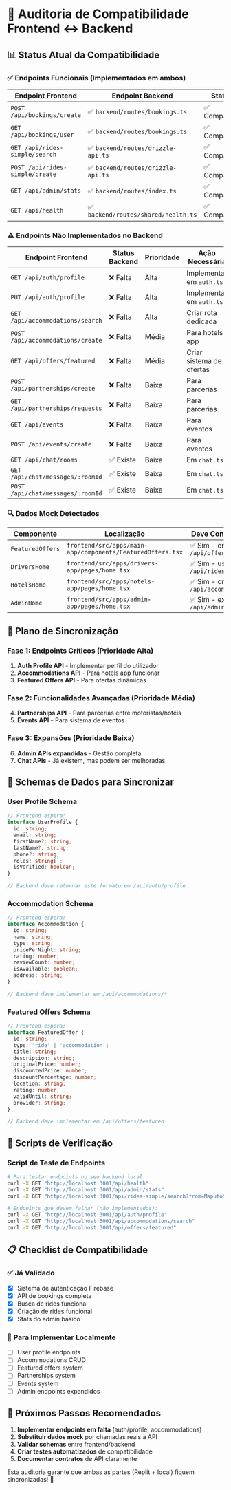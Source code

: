 # 🔄 Auditoria de Compatibilidade Frontend ↔ Backend

## 📊 Status Atual da Compatibilidade

### ✅ **Endpoints Funcionais (Implementados em ambos)**

| Endpoint Frontend | Endpoint Backend | Status | Notas |
|-------------------|------------------|--------|-------|
| `POST /api/bookings/create` | ✅ `backend/routes/bookings.ts` | ✅ Compatível | Schema validado |
| `GET /api/bookings/user` | ✅ `backend/routes/bookings.ts` | ✅ Compatível | Autenticação OK |
| `GET /api/rides-simple/search` | ✅ `backend/routes/drizzle-api.ts` | ✅ Compatível | Query params OK |
| `POST /api/rides-simple/create` | ✅ `backend/routes/drizzle-api.ts` | ✅ Compatível | Schema validado |
| `GET /api/admin/stats` | ✅ `backend/routes/index.ts` | ✅ Compatível | Dados mock OK |
| `GET /api/health` | ✅ `backend/routes/shared/health.ts` | ✅ Compatível | Sistema OK |

### ⚠️ **Endpoints Não Implementados no Backend**

| Endpoint Frontend | Status Backend | Prioridade | Ação Necessária |
|-------------------|----------------|------------|-----------------|
| `GET /api/auth/profile` | ❌ Falta | Alta | Implementar em `auth.ts` |
| `PUT /api/auth/profile` | ❌ Falta | Alta | Implementar em `auth.ts` |
| `GET /api/accommodations/search` | ❌ Falta | Alta | Criar rota dedicada |
| `POST /api/accommodations/create` | ❌ Falta | Média | Para hotels app |
| `GET /api/offers/featured` | ❌ Falta | Média | Criar sistema de ofertas |
| `POST /api/partnerships/create` | ❌ Falta | Baixa | Para parcerias |
| `GET /api/partnerships/requests` | ❌ Falta | Baixa | Para parcerias |
| `GET /api/events` | ❌ Falta | Baixa | Para eventos |
| `POST /api/events/create` | ❌ Falta | Baixa | Para eventos |
| `GET /api/chat/rooms` | ✅ Existe | Baixa | Em `chat.ts` |
| `GET /api/chat/messages/:roomId` | ✅ Existe | Baixa | Em `chat.ts` |
| `POST /api/chat/messages/:roomId` | ✅ Existe | Baixa | Em `chat.ts` |

### 🔍 **Dados Mock Detectados**

| Componente | Localização | Deve Conectar API? |
|------------|-------------|-------------------|
| `FeaturedOffers` | `frontend/src/apps/main-app/components/FeaturedOffers.tsx` | ✅ Sim - criar `/api/offers/featured` |
| `DriversHome` | `frontend/src/apps/drivers-app/pages/home.tsx` | ✅ Sim - usar `/api/rides-simple` |
| `HotelsHome` | `frontend/src/apps/hotels-app/pages/home.tsx` | ✅ Sim - criar `/api/accommodations` |
| `AdminHome` | `frontend/src/apps/admin-app/pages/home.tsx` | ✅ Sim - expandir `/api/admin/*` |

## 🚀 **Plano de Sincronização**

### **Fase 1: Endpoints Críticos (Prioridade Alta)**
1. **Auth Profile API** - Implementar perfil do utilizador
2. **Accommodations API** - Para hotels app funcionar
3. **Featured Offers API** - Para ofertas dinâmicas

### **Fase 2: Funcionalidades Avançadas (Prioridade Média)**
4. **Partnerships API** - Para parcerias entre motoristas/hotéis
5. **Events API** - Para sistema de eventos

### **Fase 3: Expansões (Prioridade Baixa)**
6. **Admin APIs expandidas** - Gestão completa
7. **Chat APIs** - Já existem, mas podem ser melhoradas

## 📝 **Schemas de Dados para Sincronizar**

### **User Profile Schema**
```typescript
// Frontend espera:
interface UserProfile {
  id: string;
  email: string;
  firstName?: string;
  lastName?: string;
  phone?: string;
  roles: string[];
  isVerified: boolean;
}

// Backend deve retornar este formato em /api/auth/profile
```

### **Accommodation Schema**
```typescript
// Frontend espera:
interface Accommodation {
  id: string;
  name: string;
  type: string;
  pricePerNight: string;
  rating: number;
  reviewCount: number;
  isAvailable: boolean;
  address: string;
}

// Backend deve implementar em /api/accommodations/*
```

### **Featured Offers Schema**
```typescript
// Frontend espera:
interface FeaturedOffer {
  id: string;
  type: 'ride' | 'accommodation';
  title: string;
  description: string;
  originalPrice: number;
  discountedPrice: number;
  discountPercentage: number;
  location: string;
  rating: number;
  validUntil: string;
  provider: string;
}

// Backend deve implementar em /api/offers/featured
```

## 🔧 **Scripts de Verificação**

### **Script de Teste de Endpoints**
```bash
# Para testar endpoints no seu backend local:
curl -X GET "http://localhost:3001/api/health"
curl -X GET "http://localhost:3001/api/admin/stats"
curl -X GET "http://localhost:3001/api/rides-simple/search?from=Maputo&to=Beira"

# Endpoints que devem falhar (não implementados):
curl -X GET "http://localhost:3001/api/auth/profile"
curl -X GET "http://localhost:3001/api/accommodations/search"
curl -X GET "http://localhost:3001/api/offers/featured"
```

## 📋 **Checklist de Compatibilidade**

### ✅ **Já Validado**
- [x] Sistema de autenticação Firebase
- [x] API de bookings completa
- [x] Busca de rides funcional
- [x] Criação de rides funcional
- [x] Stats do admin básico

### 🔄 **Para Implementar Localmente**
- [ ] User profile endpoints
- [ ] Accommodations CRUD
- [ ] Featured offers system
- [ ] Partnerships system
- [ ] Events system
- [ ] Admin endpoints expandidos

## 🎯 **Próximos Passos Recomendados**

1. **Implementar endpoints em falta** (auth/profile, accommodations)
2. **Substituir dados mock** por chamadas reais à API
3. **Validar schemas** entre frontend/backend
4. **Criar testes automatizados** de compatibilidade
5. **Documentar contratos** de API claramente

Esta auditoria garante que ambas as partes (Replit + local) fiquem sincronizadas! 🔄